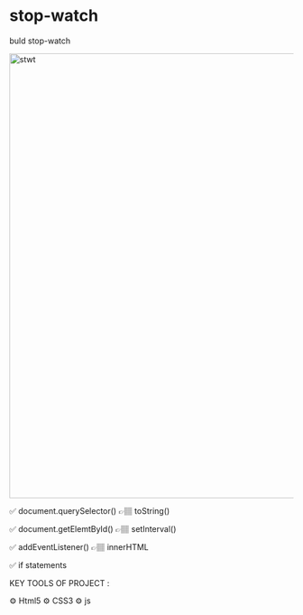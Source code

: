 # stop-watch
buld stop-watch

<img width="788" alt="stwt" src="https://user-images.githubusercontent.com/37070026/197118461-28d7cee4-974f-4dc4-b7d9-ae0983015c3c.png">


✅ document.querySelector() 👉🏽 toString()

✅ document.getElemtById()  👉🏽 setInterval()

✅ addEventListener()       👉🏽 innerHTML

✅ if statements

KEY TOOLS OF PROJECT :

⚙️ Html5
⚙️ CSS3
⚙️ js
